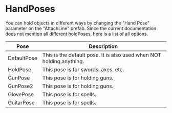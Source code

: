 # HandPoses

You can hold objects in different ways by changing the "Hand Pose" parameter on the "AttachLine" prefab. Since the current documentation does not mention all different holdPoses, here is a list of all options.

| Pose	       | Description |
|-------------|---|
| DefaultPose | This is the default pose. It is also used when NOT holding anything.|
| HoldPose    | This pose is for swords, axes, etc.|
| GunPose     | This pose is for holding guns.|
| GunPose2    | This pose is for holding guns.|
| GlovePose   | This pose is for spells.| 
| GuitarPose  | This pose is for spells.| 

